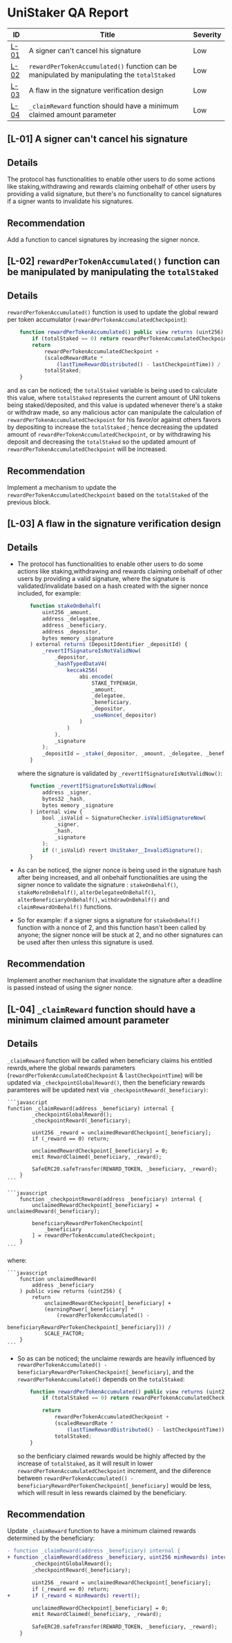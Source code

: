 # UniStaker QA Report

| ID            | Title                                                                                       | Severity |
| ------------- | ------------------------------------------------------------------------------------------- | -------- |
| [L-01](#l-01) | A signer can't cancel his signature                                                         | Low      |
| [L-02](#l-02) | `rewardPerTokenAccumulated()` function can be manipulated by manipulating the `totalStaked` | Low      |
| [L-03](#l-03) | A flaw in the signature verification design                                                 | Low      |
| [L-04](#l-04) | `_claimReward` function should have a minimum claimed amount parameter                      | Low      |

## [L-01] A signer can't cancel his signature <a id="l-01" ></a>

## Details

The protocol has functionalities to enable other users to do some actions like staking,withdrawing and rewards claiming onbehalf of other users by providing a valid signature, but there's no functionality to cancel signatures if a signer wants to invalidate his signatures.

## Recommendation

Add a function to cancel signatures by increasing the signer nonce.

## [L-02] `rewardPerTokenAccumulated()` function can be manipulated by manipulating the `totalStaked` <a id="l-02" ></a>

## Details

`rewardPerTokenAccumulated()` function is used to update the global reward per token accumulator (`rewardPerTokenAccumulatedCheckpoint`):

```javascript
    function rewardPerTokenAccumulated() public view returns (uint256) {
        if (totalStaked == 0) return rewardPerTokenAccumulatedCheckpoint;
        return
            rewardPerTokenAccumulatedCheckpoint +
            (scaledRewardRate *
                (lastTimeRewardDistributed() - lastCheckpointTime)) /
            totalStaked;
    }
```

and as can be noticed; the `totalStaked` variable is being used to calculate this value, where `totalStaked` represents the current amount of UNI tokens being staked/deposited, and this value is updated whenever there's a stake or withdraw made, so any malicious actor can manipulate the calculation of `rewardPerTokenAccumulatedCheckpoint` for his favor/or against others favors by depositing to increase the `totalStaked` ; hence decreasing the updated amount of `rewardPerTokenAccumulatedCheckpoint`, or by withdrawing his deposit and decreasing the `totalStaked` so the updated amount of `rewardPerTokenAccumulatedCheckpoint` will be increased.

## Recommendation

Implement a mechanism to update the `rewardPerTokenAccumulatedCheckpoint` based on the `totalStaked` of the previous block.

## [L-03] A flaw in the signature verification design <a id="l-03" ></a>

## Details

- The protocol has functionalities to enable other users to do some actions like staking,withdrawing and rewards claiming onbehalf of other users by providing a valid signature, where the signature is validated/invalidate based on a hash created with the signer nonce included, for example:

  ```javascript
      function stakeOnBehalf(
          uint256 _amount,
          address _delegatee,
          address _beneficiary,
          address _depositor,
          bytes memory _signature
      ) external returns (DepositIdentifier _depositId) {
          _revertIfSignatureIsNotValidNow(
              _depositor,
              _hashTypedDataV4(
                  keccak256(
                      abi.encode(
                          STAKE_TYPEHASH,
                          _amount,
                          _delegatee,
                          _beneficiary,
                          _depositor,
                          _useNonce(_depositor)
                      )
                  )
              ),
              _signature
          );
          _depositId = _stake(_depositor, _amount, _delegatee, _beneficiary);
      }
  ```

  where the signature is validated by `_revertIfSignatureIsNotValidNow()`:

  ```javascript
      function _revertIfSignatureIsNotValidNow(
          address _signer,
          bytes32 _hash,
          bytes memory _signature
      ) internal view {
          bool _isValid = SignatureChecker.isValidSignatureNow(
              _signer,
              _hash,
              _signature
          );
          if (!_isValid) revert UniStaker__InvalidSignature();
      }
  ```

- As can be noticed, the signer nonce is being used in the signature hash after being increased, and all onbehalf functionalities are using the signer nonce to validate the signature : `stakeOnBehalf()`, `stakeMoreOnBehalf()`, `alterDelegateeOnBehalf()`, `alterBeneficiaryOnBehalf()`, `withdrawOnBehalf()` and `claimRewardOnBehalf()` functions.

- So for example: if a signer signs a signature for `stakeOnBehalf()` function with a nonce of 2, and this function hasn't been called by anyone; the signer nonce will be stuck at 2, and no other signatures can be used after then unless this signature is used.

## Recommendation

Implement another mechanism that invalidate the signature after a deadline is passed instead of using the signer nonce.

## [L-04] `_claimReward` function should have a minimum claimed amount parameter <a id="l-04" ></a>

## Details

`_claimReward` function will be called when beneficiary claims his entitled rewrds,where the global rewards parameters (`rewardPerTokenAccumulatedCheckpoint` & `lastCheckpointTime`) will be updated via `_checkpointGlobalReward()`, then the beneficiary rewards paramteres will be updated next via `_checkpointReward(_beneficiary)`:

    ```javascript
    function _claimReward(address _beneficiary) internal {
            _checkpointGlobalReward();
            _checkpointReward(_beneficiary);

            uint256 _reward = unclaimedRewardCheckpoint[_beneficiary];
            if (_reward == 0) return;

            unclaimedRewardCheckpoint[_beneficiary] = 0;
            emit RewardClaimed(_beneficiary, _reward);

            SafeERC20.safeTransfer(REWARD_TOKEN, _beneficiary, _reward);
        }
    ```

    ```javascript
        function _checkpointReward(address _beneficiary) internal {
            unclaimedRewardCheckpoint[_beneficiary] = unclaimedReward(_beneficiary);

            beneficiaryRewardPerTokenCheckpoint[
                _beneficiary
            ] = rewardPerTokenAccumulatedCheckpoint;
        }
    ```

where:

    ```javascript
        function unclaimedReward(
            address _beneficiary
        ) public view returns (uint256) {
            return
                unclaimedRewardCheckpoint[_beneficiary] +
                (earningPower[_beneficiary] *
                    (rewardPerTokenAccumulated() -
                        beneficiaryRewardPerTokenCheckpoint[_beneficiary])) /
                SCALE_FACTOR;
        }
    ```

- So as can be noticed; the unclaime rewards are heavily influenced by `rewardPerTokenAccumulated() - beneficiaryRewardPerTokenCheckpoint[_beneficiary]`, and the `rewardPerTokenAccumulated()` depends on the `totalStaked`:

  ```javascript
      function rewardPerTokenAccumulated() public view returns (uint256) {
          if (totalStaked == 0) return rewardPerTokenAccumulatedCheckpoint;

          return
              rewardPerTokenAccumulatedCheckpoint +
              (scaledRewardRate *
                  (lastTimeRewardDistributed() - lastCheckpointTime)) /
              totalStaked;
      }
  ```

  so the benficiary claimed rewards would be highly affected by the increase of `totalStaked`, as it will result in lower `rewardPerTokenAccumulatedCheckpoint` increment, and the diiference between `rewardPerTokenAccumulated() - beneficiaryRewardPerTokenCheckpoint[_beneficiary]` would be less, which will result in less rewards claimed by the beneficiary.

## Recommendation

Update `_claimReward` function to have a minimum claimed rewards determined by the beneficiary:

```diff
- function _claimReward(address _beneficiary) internal {
+ function _claimReward(address _beneficiary, uint256 minRewards) internal {
        _checkpointGlobalReward();
        _checkpointReward(_beneficiary);

        uint256 _reward = unclaimedRewardCheckpoint[_beneficiary];
        if (_reward == 0) return;
+       if (_reward < minRewards) revert();

        unclaimedRewardCheckpoint[_beneficiary] = 0;
        emit RewardClaimed(_beneficiary, _reward);

        SafeERC20.safeTransfer(REWARD_TOKEN, _beneficiary, _reward);
    }
```
